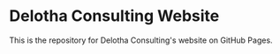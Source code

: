 # Delotha Consulting Website

This is the repository for Delotha Consulting's website on GitHub Pages.
